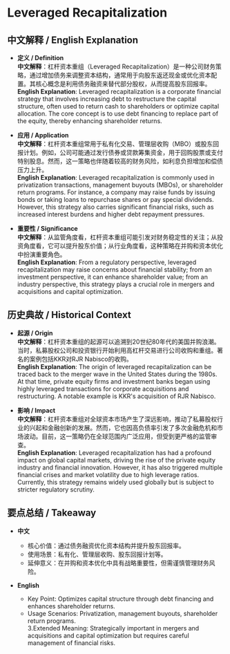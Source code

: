 # Leveraged Recapitalization

## 中文解释 / English Explanation

* **定义 / Definition**  
  **中文解释**：杠杆资本重组（Leveraged Recapitalization）是一种公司财务策略，通过增加债务来调整资本结构，通常用于向股东返还现金或优化资本配置。其核心概念是利用债务融资来替代部分股权，从而提高股东回报率。  
  **English Explanation**: Leveraged recapitalization is a corporate financial strategy that involves increasing debt to restructure the capital structure, often used to return cash to shareholders or optimize capital allocation. The core concept is to use debt financing to replace part of the equity, thereby enhancing shareholder returns.

* **应用 / Application**  
  **中文解释**：杠杆资本重组常用于私有化交易、管理层收购（MBO）或股东回报计划。例如，公司可能通过发行债券或贷款筹集资金，用于回购股票或支付特别股息。然而，这一策略也伴随着较高的财务风险，如利息负担增加和偿债压力上升。  
  **English Explanation**: Leveraged recapitalization is commonly used in privatization transactions, management buyouts (MBOs), or shareholder return programs. For instance, a company may raise funds by issuing bonds or taking loans to repurchase shares or pay special dividends. However, this strategy also carries significant financial risks, such as increased interest burdens and higher debt repayment pressures.

* **重要性 / Significance**  
  **中文解释**：从监管角度看，杠杆资本重组可能引发对财务稳定性的关注；从投资角度看，它可以提升股东价值；从行业角度看，这种策略在并购和资本优化中扮演重要角色。  
  **English Explanation**: From a regulatory perspective, leveraged recapitalization may raise concerns about financial stability; from an investment perspective, it can enhance shareholder value; from an industry perspective, this strategy plays a crucial role in mergers and acquisitions and capital optimization.

## 历史典故 / Historical Context

* **起源 / Origin**  
  **中文解释**：杠杆资本重组的起源可以追溯到20世纪80年代的美国并购浪潮。当时，私募股权公司和投资银行开始利用高杠杆交易进行公司收购和重组。著名的案例包括KKR对RJR Nabisco的收购。  
  **English Explanation**: The origin of leveraged recapitalization can be traced back to the merger wave in the United States during the 1980s. At that time, private equity firms and investment banks began using highly leveraged transactions for corporate acquisitions and restructuring. A notable example is KKR's acquisition of RJR Nabisco.

* **影响 / Impact**  
  **中文解释**：杠杆资本重组对全球资本市场产生了深远影响，推动了私募股权行业的兴起和金融创新的发展。然而，它也因高负债率引发了多次金融危机和市场波动。目前，这一策略仍在全球范围内广泛应用，但受到更严格的监管审查。  
  **English Explanation**: Leveraged recapitalization has had a profound impact on global capital markets, driving the rise of the private equity industry and financial innovation. However, it has also triggered multiple financial crises and market volatility due to high leverage ratios. Currently, this strategy remains widely used globally but is subject to stricter regulatory scrutiny.

## 要点总结 / Takeaway

* **中文**  
  - 核心价值：通过债务融资优化资本结构并提升股东回报率。  
  - 使用场景：私有化、管理层收购、股东回报计划等。  
  - 延伸意义：在并购和资本优化中具有战略重要性，但需谨慎管理财务风险。

* **English**  
  - Key Point: Optimizes capital structure through debt financing and enhances shareholder returns.  
  - Usage Scenarios: Privatization, management buyouts, shareholder return programs.  
  3.Extended Meaning: Strategically important in mergers and acquisitions and capital optimization but requires careful management of financial risks.